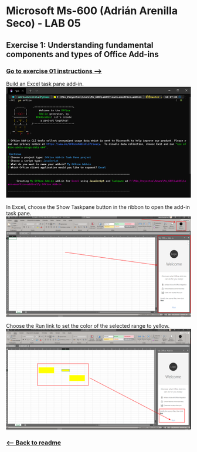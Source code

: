 # Microsoft Ms-600 (Adrián Arenilla Seco) - LAB 05


## Exercise 1: Understanding fundamental components and types of Office Add-ins
### [Go to exercise 01 instructions -->](02-Exercise-1-Understanding-fundamental-components-and-types-of-Office-Add-ins.md)


Build an Excel task pane add-in.
![](Evidences/Image02a.png)


In Excel, choose the Show Taskpane button in the ribbon to open the add-in task pane.
![](Evidences/Image02b.png)


Choose the Run link to set the color of the selected range to yellow.
![](Evidences/Image02c.png)


### [<-- Back to readme](../../../../)